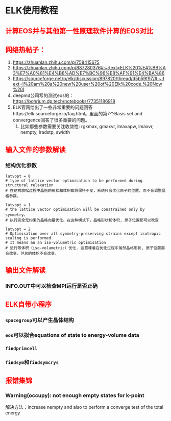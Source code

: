 # ELK使用教程

## <span style="color:red"> 计算EOS并与其他第一性原理软件计算的EOS对比


## <span style="color:red"> 网络热帖子：
1. https://zhuanlan.zhihu.com/p/758415675
2. https://zhuanlan.zhihu.com/p/687280376#:~:text=ELK%20%E4%BB%A3%E7%A0%81%E4%B8%AD%E7%BC%96%E8%AF%91%E4%BA%86
3. https://sourceforge.net/p/elk/discussion/897820/thread/d5b59f97/#:~:text=I%20am%20a%20new%20user%20of%20Elk%20code.%20Now%20I
4. deepmd公司写的测试eos的：https://bohrium.dp.tech/notebooks/77351186918
5. ELK官网给出了一些非常重要的问题回答https://elk.sourceforge.io/faq.html。里面的第7个Basis set and convergence回答了很多重要的问题。
   1. 比如那些参数需要关注收敛性: rgkmax, gmaxvr, lmaxapw, lmaxvr, nempty, lradstp, swidth


## <span style="color:red"> 输入文件的参数解读

### 结构优化参数
```shell
latvopt = 0
# type of lattice vector optimisation to be performed during structural relaxation
# 在结构放松过程中晶格的形状和体积都将保持不变，系统只会优化原子的位置，而不会调整晶格参数。

latvopt = 1 
# the lattice vector optimisation will be constrained only by symmetry。
# 执行完全无约束的晶格向量优化。在这种模式下，晶格形状和体积, 原子位置都可以改变

latvopt = 2
# Optimisation over all symmetry-preserving strains except isotropic scaling is performed.
# It means an an iso-volumetric optimisation
# 进行等体积（iso-volumetric）优化. 这意味着在优化过程中虽然晶格形状, 原子位置都会改变，但总的体积不会改变。
```
## <span style="color:red"> 输出文件解读

### INFO.OUT中可以检查MPI运行是否正确

## <span style="color:red"> ELK自带小程序

### `spacegroup`可以产生晶体结构

### `eos`可以拟合equations of state to energy-volume data

### `findprimcell`

### `findsym`和`findsymcrys`

## <span style="color:red"> 报错集锦

### Warning(occupy): not enough empty states for k-point  

解决方法：increase nempty and also to perform a converge test of the total energy